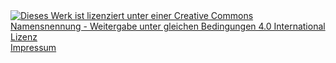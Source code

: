 <div>
  <a href="https://creativecommons.org/licenses/by-sa/4.0/deed.de">
    <img alt="Dieses Werk ist lizenziert unter einer Creative Commons Namensnennung - Weitergabe unter gleichen Bedingungen 4.0 International Lizenz" src="https://licensebuttons.net/l/by-sa/4.0/88x31.png">
  </a>
</div>
<div>
  <a href="http://bremen.freifunk.net/impressum.html">Impressum</a>
</div>